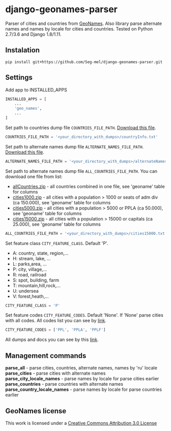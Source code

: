 # django-geonames-parser
Parser of cities and countries from [GeoNames](http://www.geonames.org/). Also library parse alternate names and names by locale for cities and countries.
Tested on Python 2.7/3.6 and Django 1.8/1.11.

## Instalation
`pip install git+https://github.com/Seg-mel/django-geonames-parser.git`

## Settings
Add app to INSTALLED_APPS
```python
INSTALLED_APPS = [
    ...
    'geo_names',
    ...
]
```

Set path to countries dump file `COUNTRIES_FILE_PATH`. [Download this file](http://download.geonames.org/export/dump/countryInfo.txt).
```python
COUNTRIES_FILE_PATH = '<your_directory_with_dumps>/countryInfo.txt'
```

Set path to alternate names dump file `ALTERNATE_NAMES_FILE_PATH`. [Download this file](http://download.geonames.org/export/dump/alternateNames.zip).
```python
ALTERNATE_NAMES_FILE_PATH = '<your_directory_with_dumps>/alternateNames.txt'
```

Set path to alternate names dump file `ALL_COUNTRIES_FILE_PATH`. You can download one file from list:
* [allCountries.zip](http://download.geonames.org/export/dump/allCountries.zip) - all countries combined in one file, see 'geoname' table for columns
* [cities1000.zip](http://download.geonames.org/export/dump/cities1000.zip) - all cities with a population > 1000 or seats of adm div (ca 150.000), see 'geoname' table for columns
* [cities5000.zip](http://download.geonames.org/export/dump/cities5000.zip) - all cities with a population > 5000 or PPLA (ca 50.000), see 'geoname' table for columns
* [cities15000.zip](http://download.geonames.org/export/dump/cities15000.zip) - all cities with a population > 15000 or capitals (ca 25.000), see 'geoname' table for columns
```python
ALL_COUNTRIES_FILE_PATH = '<your_directory_with_dumps>/cities15000.txt'
```

Set feature class `CITY_FEATURE_CLASS`. Default 'P'.
* A: country, state, region,...
* H: stream, lake, ...
* L: parks,area, ...
* P: city, village,...
* R: road, railroad 
* S: spot, building, farm
* T: mountain,hill,rock,... 
* U: undersea
* V: forest,heath,...
```python
CITY_FEATURE_CLASS = 'P'
```

Set feature codes `CITY_FEATURE_CODES`. Default 'None'. If 'None' parse cities with all codes. All codes list you can see by [link](http://www.geonames.org/export/codes.html).
```python
CITY_FEATURE_CODES = ['PPL', 'PPLA', 'PPLF']
```

All dumps and docs you can see by this [link](http://download.geonames.org/export/dump/).

## Management commands
**parse_all** - parse cities, countries, alternate names, names by 'ru' locale <br />
**parse_cities** - parse cities with alternate names <br />
**parse_city_locale_names** - parse names by locale for parse cities earlier <br />
**parse_countries** - parse countries with alternate names <br />
**parse_country_locale_names** - parse names by locale for parse countries earlier <br />


## GeoNames license
This work is licensed under a [Creative Commons Attribution 3.0 License](https://creativecommons.org/licenses/by/3.0/)
